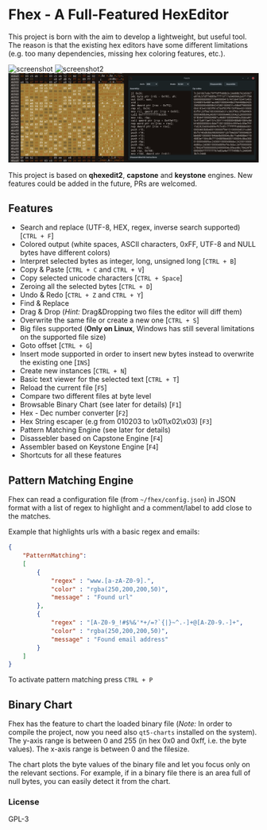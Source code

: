 # Fhex - A Full-Featured HexEditor

This project is born with the aim to develop a lightweight, but useful tool. The reason is that the existing hex editors have some different limitations (e.g. too many dependencies, missing hex coloring features, etc.).

![screenshot](screenshot.png) 
![screenshot2](screenshot2.png)
![screenshot3](screenshot3.png)

This project is based on **qhexedit2**, **capstone** and **keystone** engines. New features could be added in the future, PRs are welcomed.

## Features

* Search and replace (UTF-8, HEX, regex, inverse search supported) [`CTRL + F`]
* Colored output (white spaces, ASCII characters, 0xFF, UTF-8 and NULL bytes have different colors)
* Interpret selected bytes as integer, long, unsigned long [`CTRL + B`]
* Copy & Paste  [`CTRL + C` and  `CTRL + V`]
* Copy selected unicode characters [`CTRL + Space`]
* Zeroing all the selected bytes [`CTRL + D`]
* Undo & Redo [`CTRL + Z` and `CTRL + Y`]
* Find & Replace
* Drag & Drop (*Hint:* Drag&Dropping two files the editor will diff them)
* Overwrite the same file or create a new one  [`CTRL + S`]
* Big files supported (**Only on Linux**, Windows has still several limitations on the supported file size)
* Goto offset  [`CTRL + G`]
* Insert mode supported in order to insert new bytes instead to overwrite the existing one [`INS`]
* Create new instances [`CTRL + N`]
* Basic text viewer for the selected text [`CTRL + T`]
* Reload the current file [`F5`]
* Compare two different files at byte level
* Browsable Binary Chart (see later for details) [`F1`]
* Hex - Dec number converter [`F2`]
* Hex String escaper (e.g from 010203 to \x01\x02\x03) [`F3`]
* Pattern Matching Engine (see later for details)
* Disassebler based on Capstone Engine [`F4`]
* Assembler based on Keystone Engine [`F4`]
* Shortcuts for all these features

## Pattern Matching Engine
Fhex can read a configuration file (from `~/fhex/config.json`) in JSON format with a list of regex to highlight and a comment/label to add close to the matches.

Example that highlights urls with a basic regex and emails:
```json
{
    "PatternMatching":
    [
        {
            "regex" : "www.[a-zA-Z0-9].",
            "color" : "rgba(250,200,200,50)",
            "message" : "Found url"
        },
        {
            "regex" : "[A-Z0-9_!#$%&'*+/=?`{|}~^.-]+@[A-Z0-9.-]+",
            "color" : "rgba(250,200,200,50)",
            "message" : "Found email address"
        }
    ]
}
```
To activate pattern matching press `CTRL + P`

## Binary Chart

Fhex has the feature to chart the loaded binary file (*Note:* In order to compile the project, now you need also `qt5-charts` installed on the system).
The y-axis range is between 0 and 255 (in hex 0x0 and 0xff, i.e. the byte values). The x-axis range is between 0 and the filesize.

The chart plots the byte values of the binary file and let you focus only on the relevant sections. For example, if in a binary file there is an area full of null bytes, you can easily detect it from the chart.

### License
GPL-3
